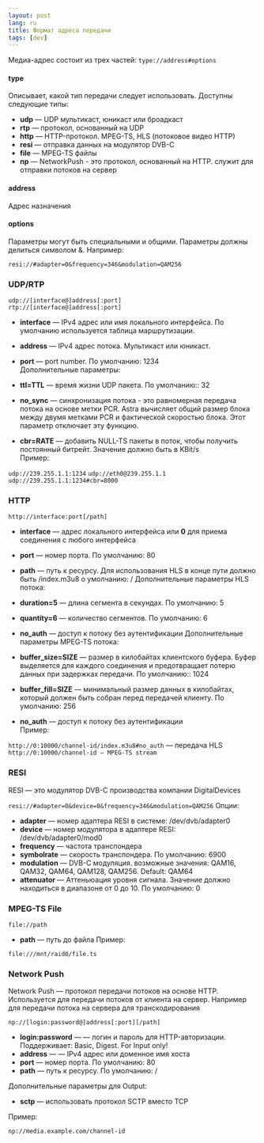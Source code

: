 ```yaml
---
layout: post
lang: ru
title: Формат адреса передачи
tags: [dev]
---
```


Медиа-адрес состоит из трех частей:
`type://address#options`  

<!-- more -->
#### type

Описывает, какой тип передачи следует использовать. Доступны следующие типы:  

- **udp** — UDP мультикаст, юникаст или броадкаст    
- **rtp** — протокол, основанный на UDP  
- **http** — HTTP-протокол. MPEG-TS, HLS (потоковое видео HTTP)  
- **resi** — отправка данных на модулятор DVB-C  
- **file** — MPEG-TS файлы  
- **np** — NetworkPush - это протокол, основанный на HTTP. служит для отправки потоков на сервер   

#### address

Адрес назначения

#### options

Параметры могут быть специальными и общими. Параметры должны делиться символом &. Например:

`resi://#adapter=0&frequency=346&modulation=QAM256`  

### UDP/RTP

`udp://[interface@]address[:port]`  
`rtp://[interface@]address[:port]`  
- **interface** — IPv4 адрес или имя локального интерфейса. По умолчанию используется таблица маршрутизации.
- **address** — IPv4 адрес потока. Мультикаст или юникаст.  
- **port** — port number. По умолчанию: 1234  
Дополнительные параметры:

- **ttl=TTL** — время жизни UDP пакета. По умолчанию:: 32  
- **no_sync** — синхронизация потока - это равномерная передача потока на основе метки PCR. Astra вычисляет общий размер блока между двумя метками PCR и фактической скоростью блока. Этот параметр отключает эту функцию.  
- **cbr=RATE** — добавить  NULL-TS пакеты в поток, чтобы получить постоянный битрейт. Значение должно быть в KBit/s  
Пример:  

`udp://239.255.1.1:1234` 
`udp://eth0@239.255.1.1`  
`udp://239.255.1.1:1234#cbr=8000`  

### HTTP

`http://interface:port[/path]`  
- **interface** — адрес локального интерфейса или **0** для приема соединения с любого интерфейса  
- **port** — номер порта. По умолчанию: 80
- **path** — путь к ресурсу. Для использования HLS в конце пути должно быть /index.m3u8 о умолчанию: /
Дополнительные параметры HLS потока:

- **duration=5** — длина сегмента в секундах. По умолчанию: 5  
- **quantity=6** — количество сегментов. По умолчанию: 6
- **no_auth** — доступ к потоку без аутентификации
Дополнительные параметры MPEG-TS потока:  

- **buffer_size=SIZE** — размер в килобайтах клиентского буфера. Буфер выделяется для каждого соединения и предотвращает потерю данных при задержках передачи. По умолчанию:: 1024
- **buffer_fill=SIZE** — минимальный размер данных в килобайтах, который должен быть собран перед передачей клиенту. По умолчанию: 256  
- **no_auth** — доступ к потоку без аутентификации  
Пример:

`http://0:10000/channel-id/index.m3u8#no_auth` — передача HLS  
`http://0:10000/channel-id — MPEG-TS stream`  

### RESI

RESI — это модулятор DVB-C производства компании DigitalDevices

`resi://#adapter=0&device=0&frequency=346&modulation=QAM256`
Опции:

- **adapter** — номер адаптера RESI в системе: /dev/dvb/adapter0
- **device** — номер модулятора в адаптере RESI: /dev/dvb/adapter0/mod0
- **frequency** — частота транспондера
- **symbolrate** — скорость транспондера. По умолчанию: 6900
- **modulation** — DVB-C модуляция. возможные значения: QAM16, QAM32, QAM64, QAM128, QAM256. Default: QAM64
- **attenuator** — Аттеньюация уровня сигнала. Значение должно находиться в диапазоне от 0 до 10. По умолчанию: 0

### MPEG-TS File

`file://path`
- **path** — путь до файла
Пример:

`file:///mnt/raid0/file.ts`

### Network Push

Network Push — протокол передачи потоков на основе HTTP. Используется для передачи потоков от клиента на сервер.  Например для передачи потока на сервера для транскодирования  

`np://[login:password@]address[:port][/path]`
- **login:password** — — логин и пароль для HTTP-авторизации. Поддерживает: Basic, Digest. For Input only!  
- **address** — — IPv4 адрес или доменное имя хоста  
- **port** — номер порта. По умолчанию: 80
- **path** — путь к ресурсу. По умолчанию: /

Дополнительные параметры для Output:  

- **sctp** — использовать протокол SCTP вместо TCP

Пример:  

`np://media.example.com/channel-id`

